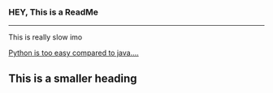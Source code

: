 ### HEY, This is a ReadMe
***
This is really slow imo

[Python is too easy compared to java....](https://www.youtube.com/watch?v=hpjV962DLWs)
## This is a smaller heading

